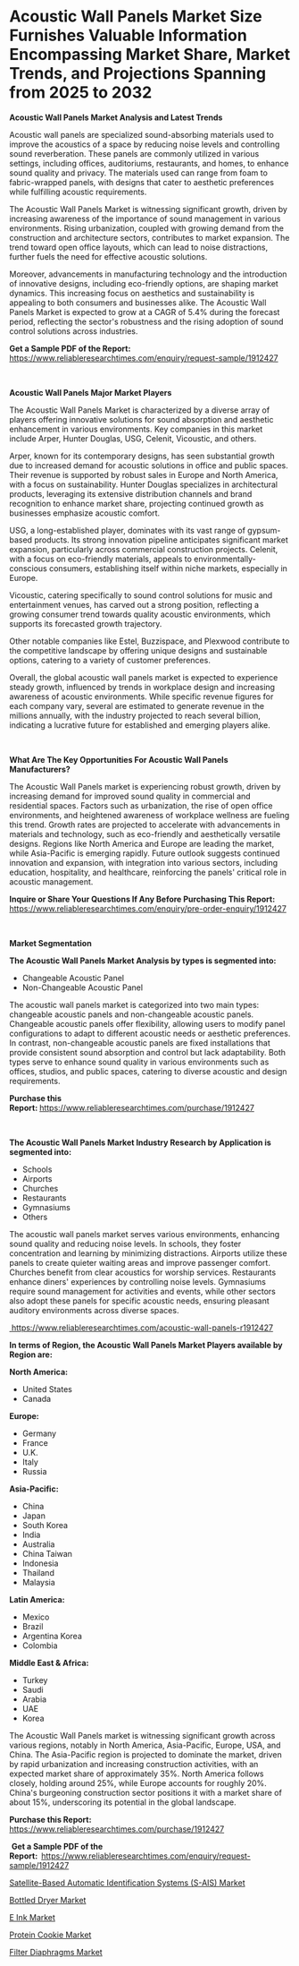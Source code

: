 <p><h1>Acoustic Wall Panels Market Size Furnishes Valuable Information Encompassing Market Share, Market Trends, and Projections Spanning from 2025 to 2032</h1></p><p><strong>Acoustic Wall Panels Market Analysis and Latest Trends</strong></p>
<p><p>Acoustic wall panels are specialized sound-absorbing materials used to improve the acoustics of a space by reducing noise levels and controlling sound reverberation. These panels are commonly utilized in various settings, including offices, auditoriums, restaurants, and homes, to enhance sound quality and privacy. The materials used can range from foam to fabric-wrapped panels, with designs that cater to aesthetic preferences while fulfilling acoustic requirements.</p><p>The Acoustic Wall Panels Market is witnessing significant growth, driven by increasing awareness of the importance of sound management in various environments. Rising urbanization, coupled with growing demand from the construction and architecture sectors, contributes to market expansion. The trend toward open office layouts, which can lead to noise distractions, further fuels the need for effective acoustic solutions.</p><p>Moreover, advancements in manufacturing technology and the introduction of innovative designs, including eco-friendly options, are shaping market dynamics. This increasing focus on aesthetics and sustainability is appealing to both consumers and businesses alike. The Acoustic Wall Panels Market is expected to grow at a CAGR of 5.4% during the forecast period, reflecting the sector's robustness and the rising adoption of sound control solutions across industries.</p></p>
<p><strong>Get a Sample PDF of the Report:&nbsp;</strong> <a href="https://www.reliableresearchtimes.com/enquiry/request-sample/1912427?utm_campaign=2035&utm_medium=2&utm_source=Github&utm_content=ia&utm_term=31012025&utm_id=acoustic-wall-panels">https://www.reliableresearchtimes.com/enquiry/request-sample/1912427</a></p>
<p>&nbsp;</p>
<p><strong>Acoustic Wall Panels Major Market Players</strong></p>
<p><p>The Acoustic Wall Panels Market is characterized by a diverse array of players offering innovative solutions for sound absorption and aesthetic enhancement in various environments. Key companies in this market include Arper, Hunter Douglas, USG, Celenit, Vicoustic, and others. </p><p>Arper, known for its contemporary designs, has seen substantial growth due to increased demand for acoustic solutions in office and public spaces. Their revenue is supported by robust sales in Europe and North America, with a focus on sustainability. Hunter Douglas specializes in architectural products, leveraging its extensive distribution channels and brand recognition to enhance market share, projecting continued growth as businesses emphasize acoustic comfort.</p><p>USG, a long-established player, dominates with its vast range of gypsum-based products. Its strong innovation pipeline anticipates significant market expansion, particularly across commercial construction projects. Celenit, with a focus on eco-friendly materials, appeals to environmentally-conscious consumers, establishing itself within niche markets, especially in Europe.</p><p>Vicoustic, catering specifically to sound control solutions for music and entertainment venues, has carved out a strong position, reflecting a growing consumer trend towards quality acoustic environments, which supports its forecasted growth trajectory. </p><p>Other notable companies like Estel, Buzzispace, and Plexwood contribute to the competitive landscape by offering unique designs and sustainable options, catering to a variety of customer preferences.</p><p>Overall, the global acoustic wall panels market is expected to experience steady growth, influenced by trends in workplace design and increasing awareness of acoustic environments. While specific revenue figures for each company vary, several are estimated to generate revenue in the millions annually, with the industry projected to reach several billion, indicating a lucrative future for established and emerging players alike.</p></p>
<p>&nbsp;</p>
<p><strong>What Are The Key Opportunities For Acoustic Wall Panels Manufacturers?</strong></p>
<p><p>The Acoustic Wall Panels market is experiencing robust growth, driven by increasing demand for improved sound quality in commercial and residential spaces. Factors such as urbanization, the rise of open office environments, and heightened awareness of workplace wellness are fueling this trend. Growth rates are projected to accelerate with advancements in materials and technology, such as eco-friendly and aesthetically versatile designs. Regions like North America and Europe are leading the market, while Asia-Pacific is emerging rapidly. Future outlook suggests continued innovation and expansion, with integration into various sectors, including education, hospitality, and healthcare, reinforcing the panels' critical role in acoustic management.</p></p>
<p><strong>Inquire or Share Your Questions If Any Before Purchasing This Report:</strong> <a href="https://www.reliableresearchtimes.com/enquiry/pre-order-enquiry/1912427?utm_campaign=2035&utm_medium=2&utm_source=Github&utm_content=ia&utm_term=31012025&utm_id=acoustic-wall-panels">https://www.reliableresearchtimes.com/enquiry/pre-order-enquiry/1912427</a></p>
<p>&nbsp;</p>
<p><strong>Market Segmentation</strong></p>
<p><strong>The Acoustic Wall Panels Market Analysis by types is segmented into:</strong></p>
<p><ul><li>Changeable Acoustic Panel</li><li>Non-Changeable Acoustic Panel</li></ul></p>
<p><p>The acoustic wall panels market is categorized into two main types: changeable acoustic panels and non-changeable acoustic panels. Changeable acoustic panels offer flexibility, allowing users to modify panel configurations to adapt to different acoustic needs or aesthetic preferences. In contrast, non-changeable acoustic panels are fixed installations that provide consistent sound absorption and control but lack adaptability. Both types serve to enhance sound quality in various environments such as offices, studios, and public spaces, catering to diverse acoustic and design requirements.</p></p>
<p><strong>Purchase this Report:&nbsp;</strong><a href="https://www.reliableresearchtimes.com/purchase/1912427?utm_campaign=2035&utm_medium=2&utm_source=Github&utm_content=ia&utm_term=31012025&utm_id=acoustic-wall-panels">https://www.reliableresearchtimes.com/purchase/1912427</a></p>
<p>&nbsp;</p>
<p><strong>The Acoustic Wall Panels Market Industry Research by Application is segmented into:</strong></p>
<p><ul><li>Schools</li><li>Airports</li><li>Churches</li><li>Restaurants</li><li>Gymnasiums</li><li>Others</li></ul></p>
<p><p>The acoustic wall panels market serves various environments, enhancing sound quality and reducing noise levels. In schools, they foster concentration and learning by minimizing distractions. Airports utilize these panels to create quieter waiting areas and improve passenger comfort. Churches benefit from clear acoustics for worship services. Restaurants enhance diners' experiences by controlling noise levels. Gymnasiums require sound management for activities and events, while other sectors also adopt these panels for specific acoustic needs, ensuring pleasant auditory environments across diverse spaces.</p></p>
<p><a href="https://www.reliableresearchtimes.com/acoustic-wall-panels-r1912427?utm_campaign=2035&utm_medium=2&utm_source=Github&utm_content=ia&utm_term=31012025&utm_id=acoustic-wall-panels">&nbsp;https://www.reliableresearchtimes.com/acoustic-wall-panels-r1912427</a></p>
<p><strong>In terms of Region, the Acoustic Wall Panels Market Players available by Region are:</strong></p>
<p>
    <p> <strong> North America: </strong>
        <ul>
            <li>United States</li>
            <li>Canada</li>
        </ul>
        </p> 
    <p> <strong> Europe: </strong>
        <ul>
            <li>Germany</li>
            <li>France</li>
            <li>U.K.</li>
            <li>Italy</li>
            <li>Russia</li>
        </ul>
        </p> 
    <p> <strong> Asia-Pacific: </strong>
        <ul>
            <li>China</li>
            <li>Japan</li>
            <li>South Korea</li>
            <li>India</li>
            <li>Australia</li>
            <li>China Taiwan</li>
            <li>Indonesia</li>
            <li>Thailand</li>
            <li>Malaysia</li>
        </ul>
        </p> 
    <p> <strong> Latin America: </strong>
        <ul>
            <li>Mexico</li>
            <li>Brazil</li>
            <li>Argentina Korea</li>
            <li>Colombia</li>
        </ul>
        </p> 
    <p> <strong> Middle East & Africa: </strong>
        <ul>
            <li>Turkey</li>
            <li>Saudi</li>
            <li>Arabia</li>
            <li>UAE</li>
            <li>Korea</li>
        </ul>
    </p>
    </p>
<p><p>The Acoustic Wall Panels market is witnessing significant growth across various regions, notably in North America, Asia-Pacific, Europe, USA, and China. The Asia-Pacific region is projected to dominate the market, driven by rapid urbanization and increasing construction activities, with an expected market share of approximately 35%. North America follows closely, holding around 25%, while Europe accounts for roughly 20%. China's burgeoning construction sector positions it with a market share of about 15%, underscoring its potential in the global landscape.</p></p>
<p><strong>Purchase this Report: </strong><a href="https://www.reliableresearchtimes.com/purchase/1912427?utm_campaign=2035&utm_medium=2&utm_source=Github&utm_content=ia&utm_term=31012025&utm_id=acoustic-wall-panels">https://www.reliableresearchtimes.com/purchase/1912427</a></p>
<p>&nbsp;<strong>Get a Sample PDF of the Report:&nbsp;&nbsp;</strong><a href="https://www.reliableresearchtimes.com/enquiry/request-sample/1912427?utm_campaign=2035&utm_medium=2&utm_source=Github&utm_content=ia&utm_term=31012025&utm_id=acoustic-wall-panels">https://www.reliableresearchtimes.com/enquiry/request-sample/1912427</a></p>
<p><strong></strong></p>
<p><p><a href="https://www.linkedin.com/pulse/market-demand-revenue-analysis-satellite-based-automatic-vitke?utm_campaign=2035&utm_medium=2&utm_source=Github&utm_content=ia&utm_term=31012025&utm_id=acoustic-wall-panels">Satellite-Based Automatic Identification Systems (S-AIS) Market</a></p><p><a href="https://www.linkedin.com/pulse/detailed-market-research-bottled-dryer-analysis-cagr-53-fmvoe?utm_campaign=2035&utm_medium=2&utm_source=Github&utm_content=ia&utm_term=31012025&utm_id=acoustic-wall-panels">Bottled Dryer Market</a></p><p><a href="https://github.com/GenaGaines34/Market-Research-Report-List-1/blob/main/e-ink-market.md?utm_campaign=2035&utm_medium=2&utm_source=Github&utm_content=ia&utm_term=31012025&utm_id=acoustic-wall-panels">E Ink Market</a></p><p><a href="https://www.linkedin.com/pulse/key-insights-protein-cookie-market-2025-2032-segmentation-growth-w9mfc?utm_campaign=2035&utm_medium=2&utm_source=Github&utm_content=ia&utm_term=31012025&utm_id=acoustic-wall-panels">Protein Cookie Market</a></p><p><a href="https://www.linkedin.com/pulse/global-filter-diaphragms-market-analysis-from-2025-2032-examining-7biwf?utm_campaign=2035&utm_medium=2&utm_source=Github&utm_content=ia&utm_term=31012025&utm_id=acoustic-wall-panels">Filter Diaphragms Market</a></p></p>